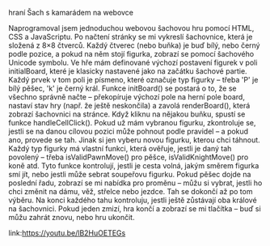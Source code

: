 hraní Šach s kamarádem na webovce

Naprogramoval jsem jednoduchou webovou šachovou hru pomocí HTML, CSS a JavaScriptu. Po načtení stránky se mi vykreslí šachovnice, která je složená z 8×8 čtverců. Každý čtverec (nebo buňka) je buď bílý, nebo černý podle pozice, a pokud na něm stojí figurka, zobrazí se pomocí šachového Unicode symbolu.
Ve hře mám definované výchozí postavení figurek v poli initialBoard, které je klasicky nastavené jako na začátku šachové partie. Každý prvek v tom poli je písmeno, které označuje typ figurky – třeba 'P' je bílý pěšec, 'k' je černý král.
Funkce initBoard() se postará o to, že se všechno správně načte – překopíruje výchozí pole na herní pole board, nastaví stav hry (např. že ještě neskončila) a zavolá renderBoard(), která zobrazí šachovnici na stránce.
Když kliknu na nějakou buňku, spustí se funkce handleCellClick(). Pokud už mám vybranou figurku, zkontroluje se, jestli se na danou cílovou pozici může pohnout podle pravidel – a pokud ano, provede se tah. Jinak si jen vyberu novou figurku, kterou chci táhnout.
Každý typ figurky má vlastní funkci, která ověřuje, jestli je daný tah povolený – třeba isValidPawnMove() pro pěšce, isValidKnightMove() pro koně atd. Tyto funkce kontrolují, jestli je cesta volná, jakým směrem figurka smí jít, nebo jestli může sebrat soupeřovu figurku.
Pokud pěšec dojde na poslední řadu, zobrazí se mi nabídka pro proměnu – můžu si vybrat, jestli ho chci změnit na dámu, věž, střelce nebo jezdce. Tah se dokončí až po tom výběru.
Na konci každého tahu kontroluju, jestli ještě zůstávají oba králové na šachovnici. Pokud jeden zmizí, hra končí a zobrazí se mi tlačítka – buď si můžu zahrát znovu, nebo hru ukončit.

link:https://youtu.be/lB2HuOETEGs





